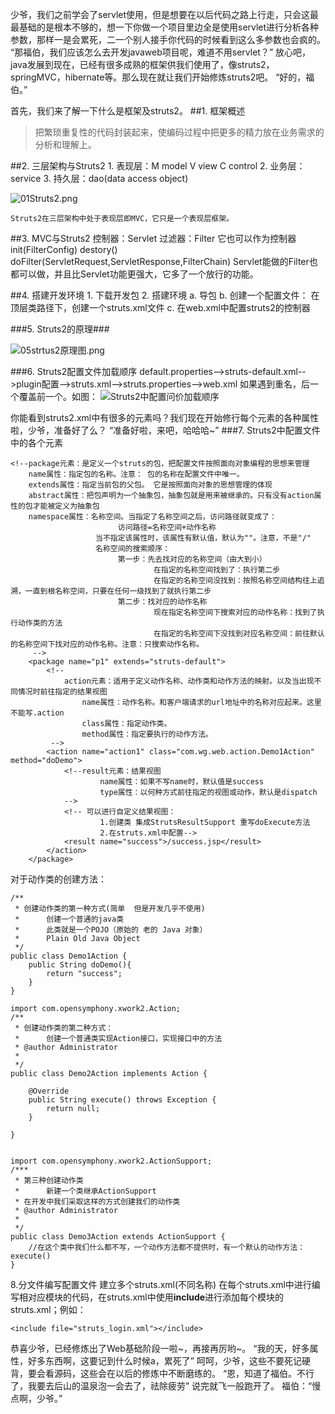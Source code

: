 少爷，我们之前学会了servlet使用，但是想要在以后代码之路上行走，只会这最最基础的是根本不够的，想一下你做一个项目里边全是使用servlet进行分析各种参数，那样一是会累死，二一个别人接手你代码的时候看到这么多参数也会疯的。
“那福伯，我们应该怎么去开发javaweb项目呢，难道不用servlet？”
放心吧，java发展到现在，已经有很多成熟的框架供我们使用了，像struts2，springMVC，hibernate等。那么现在就让我们开始修炼struts2吧。
“好的，福伯。”

首先，我们来了解一下什么是框架及struts2。
##1. 框架概述
>把繁琐重复性的代码封装起来，使编码过程中把更多的精力放在业务需求的分析和理解上。

##2. 三层架构与Struts2
	1. 表现层：M model  V view  C control
	2. 业务层：service
	3. 持久层：dao(data access object)
        
![01Struts2.png](http://upload-images.jianshu.io/upload_images/2776669-74a7629c88799a01.png?imageMogr2/auto-orient/strip%7CimageView2/2/w/1240)

	Struts2在三层架构中处于表现层即MVC，它只是一个表现层框架。

##3. MVC与Struts2
	控制器：Servlet
	过滤器：Filter 它也可以作为控制器
		init(FilterConfig)
		destory()
		doFilter(ServletRequest,ServletResponse,FilterChain)
	Servlet能做的Filter也都可以做，并且比Servlet功能更强大，它多了一个放行的功能。

##4. 搭建开发环境
	1. 下载开发包
	2. 搭建环境
		a. 导包
		b. 创建一个配置文件：
			在顶层类路径下，创建一个struts.xml文件
		c. 在web.xml中配置struts2的控制器

###5. Struts2的原理###

![05strtus2原理图.png](http://upload-images.jianshu.io/upload_images/2776669-56c69afbc356cdf3.png?imageMogr2/auto-orient/strip%7CimageView2/2/w/1240)

###6. Struts2配置文件加载顺序
default.properties-->struts-default.xml-->plugin配置-->struts.xml-->struts.properties-->web.xml
如果遇到重名，后一个覆盖前一个。如图：
![Struts2中配置问价加载顺序](http://upload-images.jianshu.io/upload_images/2776669-e6c6a8bc29b7bb91.png?imageMogr2/auto-orient/strip%7CimageView2/2/w/1240)

你能看到struts2.xml中有很多的元素吗？我们现在开始修行每个元素的各种属性啦，少爷，准备好了么？
“准备好啦，来吧，哈哈哈~”
###7. Struts2中配置文件中的各个元素

```
<!--package元素：是定义一个struts的包，把配置文件按照面向对象编程的思想来管理
	name属性：指定包的名称。注意： 包的名称在配置文件中唯一。
	extends属性：指定当前包的父包。 它是按照面向对象的思想管理的体现
	abstract属性：把包声明为一个抽象包，抽象包就是用来被继承的。只有没有action属性的包才能被定义为抽象包 
	namespace属性：名称空间。当指定了名称空间之后，访问路径就变成了：
						访问路径=名称空间+动作名称
				   当不指定该属性时，该属性有默认值，默认为""。注意，不是"/"
				   名称空间的搜索顺序：
					   	第一步：先去找对应的名称空间（由大到小）
				   				在指定的名称空间找到了：执行第二步
				   				在指定的名称空间没找到：按照名称空间结构往上追溯，一直到根名称空间，只要在任何一级找到了就执行第二步
					   	第二步：找对应的动作名称
				   				现在指定名称空间下搜索对应的动作名称：找到了执行动作类的方法
				   				在指定的名称空间下没找到对应名称空间：前往默认的名称空间下找对应的动作名称。注意：只搜索动作名称。
	 -->
	<package name="p1" extends="struts-default">
		<!-- 
			action元素：适用于定义动作名称、动作类和动作方法的映射。以及当出现不同情况时前往指定的结果视图
				name属性：动作名称。和客户端请求的url地址中的名称对应起来。这里不能写.action
				class属性：指定动作类。
				method属性：指定要执行的动作方法。
		 -->
		<action name="action1" class="com.wg.web.action.Demo1Action" method="doDemo">
			<!--result元素：结果视图
				    name属性：如果不写name时，默认值是success
					type属性：以何种方式前往指定的视图或动作，默认是dispatch		
            -->
			<!-- 可以进行自定义结果视图：
					1.创建类 集成StrutsResultSupport 重写doExecute方法
                    2.在struts.xml中配置-->
			<result name="success">/success.jsp</result>
		</action>
	</package>
```

对于动作类的创建方法：

```
/**
 * 创建动作类的第一种方式(简单  但是开发几乎不使用)
 * 		创建一个普通的java类
 * 		此类就是一个POJO（原始的 老的 Java 对象）
 * 		Plain Old Java Object
 */
public class Demo1Action {
	public String doDemo(){
		return "success";
	}
}

import com.opensymphony.xwork2.Action;
/**
 * 创建动作类的第二种方式：
 * 		创建一个普通类实现Action接口，实现接口中的方法
 * @author Administrator
 *
 */
public class Demo2Action implements Action {

	@Override
	public String execute() throws Exception {
		return null;
	}

}


import com.opensymphony.xwork2.ActionSupport;
/***
 * 第三种创建动作类
 * 		新建一个类继承ActionSupport
 * 在开发中我们采取这样的方式创建我们的动作类
 * @author Administrator
 *
 */
public class Demo3Action extends ActionSupport {
	//在这个类中我们什么都不写，一个动作方法都不提供时，有一个默认的动作方法：execute()
}
```
8.分文件编写配置文件
  建立多个struts.xml(不同名称) 在每个struts.xml中进行编写相对应模块的代码，在struts.xml中使用**include**进行添加每个模块的struts.xml；例如：
```
<include file="struts_login.xml"></include>
```
恭喜少爷，已经修炼出了Web基础阶段一啦~，再接再厉哟~。
“我的天，好多属性，好多东西啊，这要记到什么时候a，累死了”
呵呵，少爷，这些不要死记硬背，要会看源码，这些会在以后的修炼中不断磨练的。
“恩，知道了福伯。不行了，我要去后山的温泉泡一会去了，祛除疲劳”
说完就飞一般跑开了。
福伯：“慢点啊，少爷。”